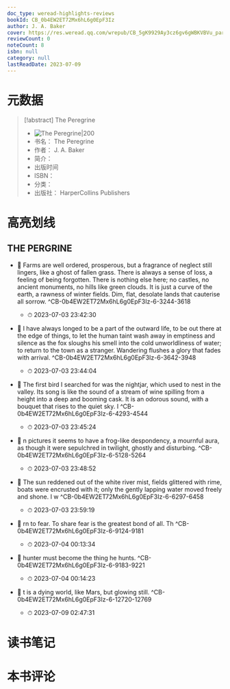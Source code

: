```yaml
---
doc_type: weread-highlights-reviews
bookId: CB_0b4EW2ET72Mx6hL6g0EpF3Iz
author: J. A. Baker
cover: https://res.weread.qq.com/wrepub/CB_5gK9929Ay3cz6gv6gWBKVBVu_parsecover
reviewCount: 0
noteCount: 8
isbn: null
category: null
lastReadDate: 2023-07-09
---
```

# 元数据
> [!abstract] The Peregrine
> - ![ The Peregrine|200](https://res.weread.qq.com/wrepub/CB_5gK9929Ay3cz6gv6gWBKVBVu_parsecover)
> - 书名： The Peregrine
> - 作者： J. A. Baker
> - 简介： 
> - 出版时间 
> - ISBN： 
> - 分类： 
> - 出版社： HarperCollins Publishers

# 高亮划线

## THE PERGRINE


- 📌 Farms are well ordered, prosperous, but a fragrance of neglect still lingers, like a ghost of fallen grass. There is always a sense of loss, a feeling of being forgotten. There is nothing else here; no castles, no ancient monuments, no hills like green clouds. It is just a curve of the earth, a rawness of winter fields. Dim, flat, desolate lands that cauterise all sorrow. ^CB-0b4EW2ET72Mx6hL6g0EpF3Iz-6-3244-3618
    - ⏱ 2023-07-03 23:42:30 

- 📌 I have always longed to be a part of the outward life, to be out there at the edge of things, to let the human taint wash away in emptiness and silence as the fox sloughs his smell into the cold unworldliness of water; to return to the town as a stranger. Wandering flushes a glory that fades with arrival. ^CB-0b4EW2ET72Mx6hL6g0EpF3Iz-6-3642-3948
    - ⏱ 2023-07-03 23:44:04 

- 📌 The first bird I searched for was the nightjar, which used to nest in the valley. Its song is like the sound of a stream of wine spilling from a height into a deep and booming cask. It is an odorous sound, with a bouquet that rises to the quiet sky. I ^CB-0b4EW2ET72Mx6hL6g0EpF3Iz-6-4293-4544
    - ⏱ 2023-07-03 23:45:24 

- 📌 n pictures it seems to have a frog-like despondency, a mournful aura, as though it were sepulchred in twilight, ghostly and disturbing. ^CB-0b4EW2ET72Mx6hL6g0EpF3Iz-6-5128-5264
    - ⏱ 2023-07-03 23:48:52 

- 📌 The sun reddened out of the white river mist, fields glittered with rime, boats were encrusted with it; only the gently lapping water moved freely and shone. I w ^CB-0b4EW2ET72Mx6hL6g0EpF3Iz-6-6297-6458
    - ⏱ 2023-07-03 23:59:19 

- 📌 rn to fear. To share fear is the greatest bond of all. Th ^CB-0b4EW2ET72Mx6hL6g0EpF3Iz-6-9124-9181
    - ⏱ 2023-07-04 00:13:34 

- 📌 hunter must become the thing he hunts. ^CB-0b4EW2ET72Mx6hL6g0EpF3Iz-6-9183-9221
    - ⏱ 2023-07-04 00:14:23 

- 📌 t is a dying world, like Mars, but glowing still. ^CB-0b4EW2ET72Mx6hL6g0EpF3Iz-6-12720-12769
    - ⏱ 2023-07-09 02:47:31 
# 读书笔记

# 本书评论
